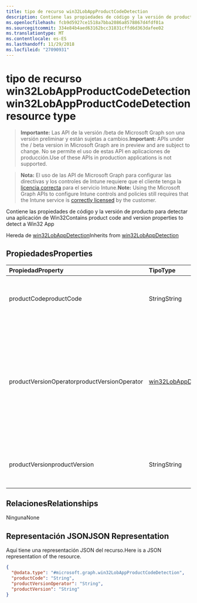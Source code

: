```yaml
---
title: tipo de recurso win32LobAppProductCodeDetection
description: Contiene las propiedades de código y la versión de producto para detectar una aplicación de Win32
ms.openlocfilehash: fcb9d5927ce1518a7bba2086a8578867d4fdf01a
ms.sourcegitcommit: 334e84b4aed63162bcc31831cffd6d363dafee02
ms.translationtype: MT
ms.contentlocale: es-ES
ms.lasthandoff: 11/29/2018
ms.locfileid: "27090931"
---
```

# <a name="win32lobappproductcodedetection-resource-type"></a><span data-ttu-id="db437-103">tipo de recurso win32LobAppProductCodeDetection</span><span class="sxs-lookup"><span data-stu-id="db437-103">win32LobAppProductCodeDetection resource type</span></span>

> <span data-ttu-id="db437-104">**Importante:** Las API de la versión /beta de Microsoft Graph son una versión preliminar y están sujetas a cambios.</span><span class="sxs-lookup"><span data-stu-id="db437-104">**Important:** APIs under the / beta version in Microsoft Graph are in preview and are subject to change.</span></span> <span data-ttu-id="db437-105">No se permite el uso de estas API en aplicaciones de producción.</span><span class="sxs-lookup"><span data-stu-id="db437-105">Use of these APIs in production applications is not supported.</span></span>

> <span data-ttu-id="db437-106">**Nota:** El uso de las API de Microsoft Graph para configurar las directivas y los controles de Intune requiere que el cliente tenga la [licencia correcta](https://go.microsoft.com/fwlink/?linkid=839381) para el servicio Intune.</span><span class="sxs-lookup"><span data-stu-id="db437-106">**Note:** Using the Microsoft Graph APIs to configure Intune controls and policies still requires that the Intune service is [correctly licensed](https://go.microsoft.com/fwlink/?linkid=839381) by the customer.</span></span>

<span data-ttu-id="db437-107">Contiene las propiedades de código y la versión de producto para detectar una aplicación de Win32</span><span class="sxs-lookup"><span data-stu-id="db437-107">Contains product code and version properties to detect a Win32 App</span></span>

<span data-ttu-id="db437-108">Hereda de [win32LobAppDetection](../resources/intune-apps-win32lobappdetection.md)</span><span class="sxs-lookup"><span data-stu-id="db437-108">Inherits from [win32LobAppDetection](../resources/intune-apps-win32lobappdetection.md)</span></span>

## <a name="properties"></a><span data-ttu-id="db437-109">Propiedades</span><span class="sxs-lookup"><span data-stu-id="db437-109">Properties</span></span>
|<span data-ttu-id="db437-110">Propiedad</span><span class="sxs-lookup"><span data-stu-id="db437-110">Property</span></span>|<span data-ttu-id="db437-111">Tipo</span><span class="sxs-lookup"><span data-stu-id="db437-111">Type</span></span>|<span data-ttu-id="db437-112">Descripción</span><span class="sxs-lookup"><span data-stu-id="db437-112">Description</span></span>|
|:---|:---|:---|
|<span data-ttu-id="db437-113">productCode</span><span class="sxs-lookup"><span data-stu-id="db437-113">productCode</span></span>|<span data-ttu-id="db437-114">String</span><span class="sxs-lookup"><span data-stu-id="db437-114">String</span></span>|<span data-ttu-id="db437-115">El código de producto de aplicación de línea de negocio (LoB) de Win32.</span><span class="sxs-lookup"><span data-stu-id="db437-115">The product code of Win32 Line of Business (LoB) app.</span></span>|
|<span data-ttu-id="db437-116">productVersionOperator</span><span class="sxs-lookup"><span data-stu-id="db437-116">productVersionOperator</span></span>|[<span data-ttu-id="db437-117">win32LobAppDetectionOperator</span><span class="sxs-lookup"><span data-stu-id="db437-117">win32LobAppDetectionOperator</span></span>](../resources/intune-apps-win32lobappdetectionoperator.md)|<span data-ttu-id="db437-118">El operador para detectar la versión del producto.</span><span class="sxs-lookup"><span data-stu-id="db437-118">The operator to detect product version.</span></span> <span data-ttu-id="db437-119">Los valores posibles son: `notConfigured`, `equal`, `notEqual`, `greaterThan`, `greaterThanOrEqual`, `lessThan` y `lessThanOrEqual`.</span><span class="sxs-lookup"><span data-stu-id="db437-119">Possible values are: `notConfigured`, `equal`, `notEqual`, `greaterThan`, `greaterThanOrEqual`, `lessThan`, `lessThanOrEqual`.</span></span>|
|<span data-ttu-id="db437-120">productVersion</span><span class="sxs-lookup"><span data-stu-id="db437-120">productVersion</span></span>|<span data-ttu-id="db437-121">String</span><span class="sxs-lookup"><span data-stu-id="db437-121">String</span></span>|<span data-ttu-id="db437-122">La versión del producto de aplicación de línea de negocio (LoB) de Win32.</span><span class="sxs-lookup"><span data-stu-id="db437-122">The product version of Win32 Line of Business (LoB) app.</span></span>|

## <a name="relationships"></a><span data-ttu-id="db437-123">Relaciones</span><span class="sxs-lookup"><span data-stu-id="db437-123">Relationships</span></span>
<span data-ttu-id="db437-124">Ninguna</span><span class="sxs-lookup"><span data-stu-id="db437-124">None</span></span>
## <a name="json-representation"></a><span data-ttu-id="db437-125">Representación JSON</span><span class="sxs-lookup"><span data-stu-id="db437-125">JSON Representation</span></span>
<span data-ttu-id="db437-126">Aquí tiene una representación JSON del recurso.</span><span class="sxs-lookup"><span data-stu-id="db437-126">Here is a JSON representation of the resource.</span></span>
<!-- {
  "blockType": "resource",
  "@odata.type": "microsoft.graph.win32LobAppProductCodeDetection"
}
-->
``` json
{
  "@odata.type": "#microsoft.graph.win32LobAppProductCodeDetection",
  "productCode": "String",
  "productVersionOperator": "String",
  "productVersion": "String"
}
```





